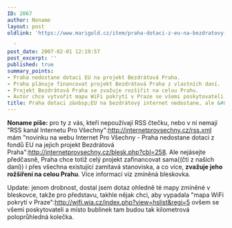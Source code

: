 ```yaml
---
ID: 2067
author: Noname
layout: post
oldlink: 'https://www.marigold.cz/item/praha-dotaci-z-eu-na-bezdratovy-internet-nedostane-ale

  '
post_date: 2007-02-01 12:19:57
post_excerpt: ''
published: true
summary_points:
- Praha nedostane dotaci EU na projekt Bezdrátová Praha.
- Praha plánuje financovat projekt Bezdrátová Praha z vlastních daní.
- Projekt Bezdrátová Praha se zvažuje rozšířit na celou Prahu.
- Autor chce vytvořit mapu WiFi pokrytí v Praze se všemi poskytovateli.
title: Praha dotaci z&nbsp;EU na bezdrátový internet nedostane, ale &#8230;
---
```


<texy>**Noname píše:** pro ty z vás, kteří nepoužívají RSS čtečku, nebo v ní nemají "RSS kanál Internetu Pro Všechny":http://internetprovsechny.cz/rss.xml mám "novinku na webu Internet Pro Všechny - Praha nedostane dotaci z fondů EU na jejich projekt Bezdrátová Praha":http://internetprovsechny.cz/blesk.php?cbl=258. Ale nejásejte předčasně, Praha chce totiž celý projekt zafinancovat sama((čti z našich daní)) i přes všechna existující zamítavá stanoviska, a co více, **zvažuje jeho rožšíření na celou Prahu**. Více informací viz zmíněná bleskovka.

Update: jenom drobnost, dostal jsem dotaz ohledně té mapy zmíněné v bleskovce, takže pro představu, takhle nějak chci, aby vypadala "mapa WiFi pokrytí v Praze":http://wifi.wia.cz/index.php?view=hslist&regi=5 ovšem se všemi poskytovateli a místo bublinek tam budou tak kilometrová poloprůhledná kolečka.